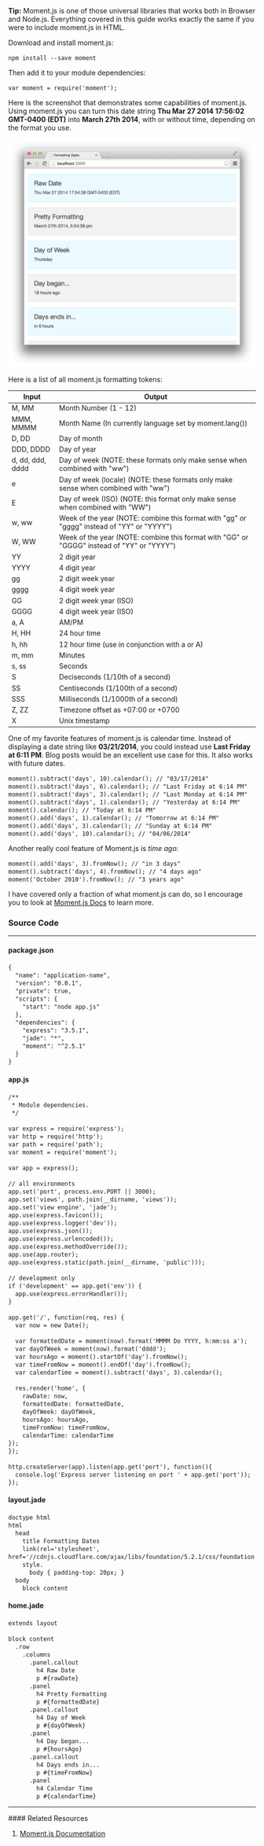 <div class="alert alert-info">
<i class="fa fa-info"></i><strong>Tip:</strong>
Moment.js is one of those universal libraries that works both in Browser
and Node.js. Everything covered in this guide works exactly the same
if you were to include moment.js in HTML.
</div>

Download and install moment.js:

```
npm install --save moment
```

Then add it to your module dependencies:

```
var moment = require('moment');
```

Here is the screenshot that demonstrates some capabilities of moment.js. Using
moment.js you can turn this date string **Thu Mar 27 2014 17:56:02 GMT-0400 (EDT)**
into **March 27th 2014**, with or without time, depending on the format you use.

![](images/backend/beginner/formatting-dates-1.png)

Here is a list of all moment.js formatting tokens:

<table class="table table-hover table-bordered">
  <thead>
    <tr class="inverse">
      <th>Input</th>
      <th>Output</th>
    </tr>
  </thead>
  <tbody>
    <tr>
      <td>M, MM</td>
      <td>Month Number (1 - 12)</td>
    </tr>
    <tr>
      <td>MMM, MMMM</td>
      <td>Month Name (In currently language set by moment.lang())</td>
    </tr>
    <tr>
      <td>D, DD</td>
      <td>Day of month</td>
    </tr>
    <tr>
      <td>DDD, DDDD</td>
      <td>Day of year</td>
    </tr>
    <tr>
      <td>d, dd, ddd, dddd</td>
      <td>Day of week (NOTE: these formats only make sense when combined with "ww")</td>
    </tr>
    <tr>
      <td>e</td>
      <td>Day of week (locale) (NOTE: these formats only make sense when combined with "ww")</td>
    </tr>
    <tr>
      <td>E</td>
      <td>Day of week (ISO) (NOTE: this format only make sense when combined with "WW")</td>
    </tr>
    <tr>
      <td>w, ww</td>
      <td>Week of the year (NOTE: combine this format with "gg" or "gggg" instead of "YY" or "YYYY")</td>
    </tr>
    <tr>
      <td>W, WW</td>
      <td>Week of the year (NOTE: combine this format with "GG" or "GGGG" instead of "YY" or "YYYY")</td>
    </tr>
    <tr>
      <td>YY</td>
      <td>2 digit year</td>
    </tr>
    <tr>
      <td>YYYY</td>
      <td>4 digit year</td>
    </tr>
    <tr>
      <td>gg</td>
      <td>2 digit week year</td>
    </tr>
    <tr>
      <td>gggg</td>
      <td>4 digit week year</td>
    </tr>
    <tr>
      <td>GG</td>
      <td>2 digit week year (ISO) </td>
    </tr>
    <tr>
      <td>GGGG</td>
      <td>4 digit week year (ISO)</td>
    </tr>
    <tr>
      <td>a, A</td>
      <td>AM/PM</td>
    </tr>
    <tr>
      <td>H, HH</td>
      <td>24 hour time</td>
    </tr>
    <tr>
      <td>h, hh</td>
      <td>12 hour time (use in conjunction with a or A)</td>
    </tr>
    <tr>
      <td>m, mm</td>
      <td>Minutes</td>
    </tr>
    <tr>
      <td>s, ss</td>
      <td>Seconds</td>
    </tr>
    <tr>
      <td>S</td>
      <td>Deciseconds (1/10th of a second)</td>
    </tr>
    <tr>
      <td>SS</td>
      <td>Centiseconds (1/100th of a second)</td>
    </tr>
    <tr>
      <td>SSS</td>
      <td>Milliseconds (1/1000th of a second)</td>
    </tr>
    <tr>
      <td>Z, ZZ</td>
      <td>Timezone offset as +07:00 or +0700</td>
    </tr>
    <tr>
      <td>X</td>
      <td>Unix timestamp</td>
    </tr>
  </tbody>
</table>

One of my favorite features of moment.js is calendar time. Instead of displaying
a date string like **03/21/2014**, you could instead use **Last Friday at 6:11 PM**.
Blog posts would be an excellent use case for this. It also works with future
dates.

```
moment().subtract('days', 10).calendar(); // "03/17/2014"
moment().subtract('days', 6).calendar(); // "Last Friday at 6:14 PM"
moment().subtract('days', 3).calendar(); // "Last Monday at 6:14 PM"
moment().subtract('days', 1).calendar(); // "Yesterday at 6:14 PM"
moment().calendar(); // "Today at 6:14 PM"
moment().add('days', 1).calendar(); // "Tomorrow at 6:14 PM"
moment().add('days', 3).calendar(); // "Sunday at 6:14 PM"
moment().add('days', 10).calendar(); // "04/06/2014"
```

Another really cool feature of Moment.js is *time ago*:

```
moment().add('days', 3).fromNow(); // "in 3 days"
moment().subtract('days', 4).fromNow(); // "4 days ago"
moment('October 2010').fromNow(); // "3 years ago"
```


I have covered only a fraction of what moment.js can do, so I encourage you
to look at [Moment.js Docs](http://momentjs.com/docs/) to learn more.

### <i class="fa fa-code"></i> Source Code
<hr>

#### package.json
```
{
  "name": "application-name",
  "version": "0.0.1",
  "private": true,
  "scripts": {
    "start": "node app.js"
  },
  "dependencies": {
    "express": "3.5.1",
    "jade": "*",
    "moment": "^2.5.1"
  }
}
```

#### app.js
```
/**
 * Module dependencies.
 */

var express = require('express');
var http = require('http');
var path = require('path');
var moment = require('moment');

var app = express();

// all environments
app.set('port', process.env.PORT || 3000);
app.set('views', path.join(__dirname, 'views'));
app.set('view engine', 'jade');
app.use(express.favicon());
app.use(express.logger('dev'));
app.use(express.json());
app.use(express.urlencoded());
app.use(express.methodOverride());
app.use(app.router);
app.use(express.static(path.join(__dirname, 'public')));

// development only
if ('development' == app.get('env')) {
  app.use(express.errorHandler());
}

app.get('/', function(req, res) {
  var now = new Date();

  var formattedDate = moment(now).format('MMMM Do YYYY, h:mm:ss a');
  var dayOfWeek = moment(now).format('dddd');
  var hoursAgo = moment().startOf('day').fromNow();
  var timeFromNow = moment().endOf('day').fromNow();
  var calendarTime = moment().subtract('days', 3).calendar();

  res.render('home', {
    rawDate: now,
    formattedDate: formattedDate,
    dayOfWeek: dayOfWeek,
    hoursAgo: hoursAgo,
    timeFromNow: timeFromNow,
    calendarTime: calendarTime
});
});

http.createServer(app).listen(app.get('port'), function(){
  console.log('Express server listening on port ' + app.get('port'));
});
```

#### layout.jade
```
doctype html
html
  head
    title Formatting Dates
    link(rel='stylesheet', href='//cdnjs.cloudflare.com/ajax/libs/foundation/5.2.1/css/foundation.min.css')
    style.
      body { padding-top: 20px; }
  body
    block content
```

#### home.jade
```
extends layout

block content
  .row
    .columns
      .panel.callout
        h4 Raw Date
        p #{rawDate}
      .panel
        h4 Pretty Formatting
        p #{formattedDate}
      .panel.callout
        h4 Day of Week
        p #{dayOfWeek}
      .panel
        h4 Day began...
        p #{hoursAgo}
      .panel.callout
        h4 Days ends in...
        p #{timeFromNow}
      .panel
        h4 Calendar Time
        p #{calendarTime}
```

<hr>
#### <i class="fa fa-lightbulb-o text-danger"></i> Related Resources

1. [Moment.js Documentation](http://momentjs.com/docs/)
